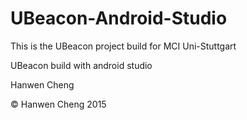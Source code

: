 UBeacon-Android-Studio
======================

This is the UBeacon project build for MCI Uni-Stuttgart 

UBeacon build with android studio

Hanwen Cheng 

&copy; Hanwen Cheng  2015
